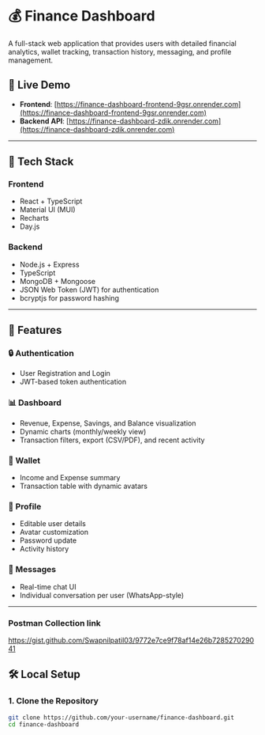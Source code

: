 # 💰 Finance Dashboard

A full-stack web application that provides users with detailed financial analytics, wallet tracking, transaction history, messaging, and profile management.

## 🚀 Live Demo

- **Frontend**: [https://finance-dashboard-frontend-9gsr.onrender.com](https://finance-dashboard-frontend-9gsr.onrender.com)
- **Backend API**: [https://finance-dashboard-zdik.onrender.com](https://finance-dashboard-zdik.onrender.com)

---

## 🧰 Tech Stack

### Frontend
- React + TypeScript
- Material UI (MUI)
- Recharts
- Day.js

### Backend
- Node.js + Express
- TypeScript
- MongoDB + Mongoose
- JSON Web Token (JWT) for authentication
- bcryptjs for password hashing

---

## 📂 Features

### 🔒 Authentication
- User Registration and Login
- JWT-based token authentication

### 📊 Dashboard
- Revenue, Expense, Savings, and Balance visualization
- Dynamic charts (monthly/weekly view)
- Transaction filters, export (CSV/PDF), and recent activity

### 💼 Wallet
- Income and Expense summary
- Transaction table with dynamic avatars

### 👤 Profile
- Editable user details
- Avatar customization
- Password update
- Activity history

### 💬 Messages
- Real-time chat UI
- Individual conversation per user (WhatsApp-style)

---
### Postman Collection link
https://gist.github.com/Swapnilpatil03/9772e7ce9f78af14e26b728527029041
## 🛠️ Local Setup

### 1. Clone the Repository

```bash
git clone https://github.com/your-username/finance-dashboard.git
cd finance-dashboard



